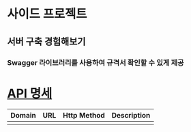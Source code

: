 # 사이드 프로젝트

## 서버 구축 경험해보기

### Swagger 라이브러리를 사용하여 규격서 확인할 수 있게 제공

# [API 명세](#)
| Domain | URL | Http Method | Description |
|:-------|:----|:------------|:------------|
|        |     |             |             |


<br/>